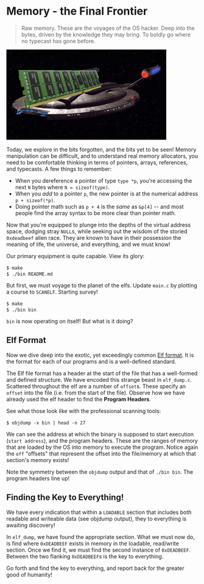 # Memory - the Final Frontier

> Raw memory.
> These are the voyages of the OS hacker.
> Deep into the bytes, driven by the knowledge they may bring.
> To boldly go where no typecast has gone before.

![High-flying memory!](enterprise_nx-01_memory.jpg)

Today, we explore in the bits forgotten, and the bits yet to be seen!
Memory manipulation can be difficult, and to understand real memory allocators, you need to be comfortable thinking in terms of pointers, arrays, references, and typecasts.
A few things to remember:

- When you dereference a pointer of type `type *p`, you're accessing the next `N` bytes where `N = sizeof(type)`.
- When you *add* to a pointer `p`, the new pointer is at the numerical address `p + sizeof(*p)`.
- Doing pointer math such as `p + 4` is the *same* as `&p[4]` -- and most people find the array syntax to be more clear than pointer math.

Now that you're equipped to plunge into the depths of the virtual address space, dodging stray `NULL`s, while seeking out the wisdom of the storied `0xdeadbeef` alien race.
They are known to have in their possession the meaning of life, the universe, and everything, and we must know!

Our primary equipment is quite capable.
View its glory:

```
$ make
$ ./bin README.md
```

But first, we must voyage to the planet of the elfs.
Update `main.c` by plotting a course to `SCANELF`.
Starting survey!

```
$ make
$ ./bin bin
```

`bin` is now operating on itself!
But what is it doing?

## Elf Format

Now we dive deep into the exotic, yet exceedingly common [Elf format](https://en.wikipedia.org/wiki/Executable_and_Linkable_Format).
It is the format for each of our programs and is a well-defined standard.

The Elf file format has a header at the start of the file that has a well-formed and defined structure.
We have encoded this strange beast in `elf_dump.c`.
Scattered throughout the elf are a number of `offset`s.
These specify an `offset` into the file (i.e. from the start of the file).
Observe how we have already used the elf header to find the **Program Headers**.

See what those look like with the professional scanning tools:

```
$ objdump -x bin | head -n 27
```

We can see the address at which the binary is supposed to start execution (`start address`), and the program headers.
These are the ranges of memory that are loaded by the OS into memory to execute the program.
Notice again the `off` "offsets" that represent the offset into the file/memory at which that section's memory exists!

Note the symmetry between the `objdump` output and that of `./bin bin`.
The program headers line up!

## Finding the Key to Everything!

We have every indication that within a `LOADABLE` section that includes both readable and writeable data (see objdump output), they to everything is awaiting discovery!

In `elf_dump`, we have found the appropriate section.
What we must now do, is find where `0xDEADBEEF` exists in memory in the loadable, read/write section.
Once we find it, we must find the second instance of `0xDEADBEEF`.
Between the two flanking `0xDEADBEEF`s is the key to everything.

Go forth and find the key to everything, and report back for the greater good of humanity!
